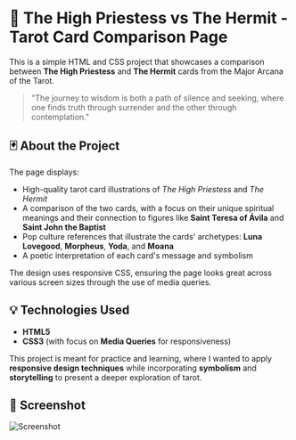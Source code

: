 # 🌙 The High Priestess vs The Hermit - Tarot Card Comparison Page

This is a simple HTML and CSS project that showcases a comparison between **The High Priestess** and **The Hermit** cards from the Major Arcana of the Tarot.

> "The journey to wisdom is both a path of silence and seeking, where one finds truth through surrender and the other through contemplation."

## 🃏 About the Project
The page displays:
- High-quality tarot card illustrations of *The High Priestess* and *The Hermit*
- A comparison of the two cards, with a focus on their unique spiritual meanings and their connection to figures like **Saint Teresa of Ávila** and **Saint John the Baptist**
- Pop culture references that illustrate the cards' archetypes: **Luna Lovegood**, **Morpheus**, **Yoda**, and **Moana**
- A poetic interpretation of each card's message and symbolism

The design uses responsive CSS, ensuring the page looks great across various screen sizes through the use of media queries.

## 💡 Technologies Used

- **HTML5**
- **CSS3** (with focus on **Media Queries** for responsiveness)

This project is meant for practice and learning, where I wanted to apply **responsive design techniques** while incorporating **symbolism** and **storytelling** to present a deeper exploration of tarot.

## 📸 Screenshot

![Screenshot](./screenshot.PNG)
